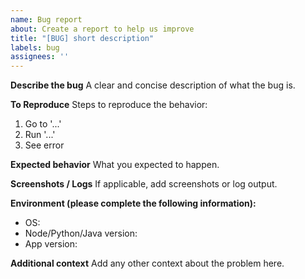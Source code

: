 ```yaml
---
name: Bug report
about: Create a report to help us improve
title: "[BUG] short description"
labels: bug
assignees: ''
---
```


**Describe the bug**
A clear and concise description of what the bug is.

**To Reproduce**
Steps to reproduce the behavior:
1. Go to '...'
2. Run '...'
3. See error

**Expected behavior**
What you expected to happen.

**Screenshots / Logs**
If applicable, add screenshots or log output.

**Environment (please complete the following information):**
- OS:
- Node/Python/Java version:
- App version:

**Additional context**
Add any other context about the problem here.